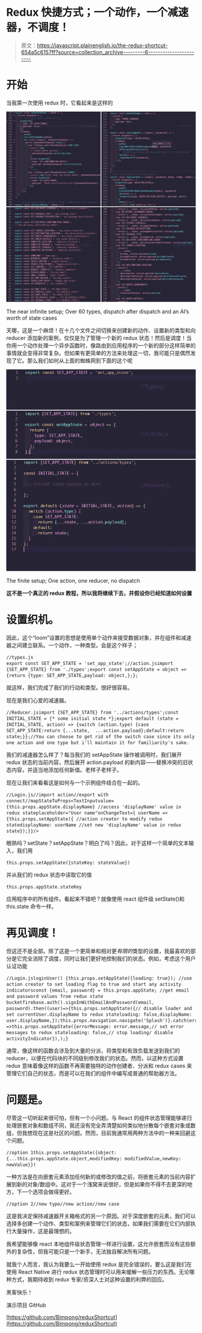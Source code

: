 # Redux 快捷方式；一个动作，一个减速器，不调度！

> 原文：<https://javascript.plainenglish.io/the-redux-shortcut-654a5c6157ff?source=collection_archive---------6----------------------->

# 开始

当我第一次使用 redux 时，它看起来是这样的

![](img/afffa14d4bc02ed44e347710c44fd542.png)

The near infinite setup; Over 60 types, dispatch after dispatch and an AI’s worth of state cases

天哪，这是一个麻烦！在十几个文件之间切换来创建新的动作、设置新的类型和向 reducer 添加新的案例，仅仅是为了管理一个新的 redux 状态！然后是调度！当你用一个动作处理一个异步函数时，像路由到应用程序的一个新的部分这样简单的事情就会变得非常复杂。但如果有更简单的方法来处理这一切，我可能只是偶然发现了它。那么我们如何从上面的蜘蛛网到下面的这个呢

![](img/d558fc686a61e57ba48dd1d746b8bccc.png)

The finite setup; One action, one reducer, no dispatch

**这不是一个真正的 redux 教程，所以我将继续下去，并假设你已经知道如何设置**

# 设置织机。

因此，这个“loom”设置的思想是使用单个动作来接受数据对象，并在组件和减速器之间建立联系。一个动作，一种类型。会是这个样子；

```
//types.js
export const SET_APP_STATE = 'set_app_state';//action.jsimport {SET_APP_STATE} from './types';export const setAppState = object => {return {type: SET_APP_STATE,payload: object,};};
```

就这样，我们完成了我们的行动和类型。很好很容易。

现在是我们心爱的减速器。

```
//Reducer.jsimport {SET_APP_STATE} from '../actions/types';const INITIAL_STATE = {* some initial state *};export default (state = INITIAL_STATE, action) => {switch (action.type) {case SET_APP_STATE:return {...state,  ...action.payload};default:return state;}};//You can choose to get rid of the switch case since its only one action and one type but i'll maintain it for familiarity's sake.
```

我们的减速器怎么样了？每当我们的 setAppState 操作被调用时，我们展开 redux 状态的当前内容，然后展开 action.payload 的新内容——替换冲突的旧状态内容，并适当地添加任何新值。老样子老样子。

现在让我们来看看这是如何与一个示例组件结合在一起的。

```
//Login.js//import action//export with connect//mapStateToProps<TextInputvalue={this.props.appState.displayName} //access 'displayName' value in redux stateplaceholder="User name"onChangeText={ userName => {this.props.setAppState({ //action creator to modify redux statedisplayName: userName //set new 'displayName' value in redux state});}}/>
```

眼熟吗？setState？setAppState？明白了吗？因此，对于这样一个简单的文本输入，我们用

```
this.props.setAppState({stateKey: stateValue})
```

并从我们的 redux 状态中读取它的值

```
this.props.appState.stateKey
```

应用程序中的所有组件。看起来不错吧？就像使用 react 组件级 setState()和 this.state 命令一样。

# 再见调度！

但这还不是全部。除了这是一个更简单和相对更*有限的*类型的设置，我最喜欢的部分是它完全消除了调度，同时让我们更好地控制我们的状态。例如，考虑这个用户认证功能

```
//Login.jsloginUser() {this.props.setAppState({loading: true}); //use action creator to set loading flag to true and start any activity indicatorsconst {email, password} = this.props.appState; //get email and password values from redux state bucketfirebase.auth().signInWithEmailAndPassword(email, password).then((user)=>{this.props.setAppState({// disable loader and set currentUser.displayName to redux stateloading: false,displayName: user.displayName,});this.props.navigation.navigate('Splash')}.catch(error =>this.props.setAppState({errorMessage: error.message,// set error messages to redux stateloading: false,// stop loading/ disable activityIndicator}),);}
```

通常，像这样的函数会涉及到大量的分派，将类型和有效负载发送到我们的 reducer，以便在代码块的不同级别修改我们的状态。然而，以这种方式设置 redux 意味着像这样的函数不再需要独特的动作创建者、分派和 redux cases 来管理它们自己的状态，而是可以在我们的组件中编写成普通的帮助器方法。

# 问题是。

尽管这一切听起来很可怕，但有一个小问题。与 React 的组件状态管理能够递归处理嵌套对象和数组不同，我还没有完全弄清楚如何类似地分散每个嵌套对象或数组，但我想现在这是社区的问题。然而，目前我通常用两种方法中的一种来回避这个问题。

```
//option 1this.props.setAppState({object: {...this.props.appState.object,modifiedKey: modifiedValue,newKey: newValue}})
```

一种方法是在向嵌套元素添加任何新的或修改的值之前，将嵌套元素的当前内容扩展到新的对象/数组中。这对于一个浅窝来说很好，但是如果你不得不去更深的地方，下一个选项会做得更好。

```
//option 2//new type//new action//new case
```

这是我决定保持减速器开关箱格式的另一个原因。对于深度嵌套的元素，我们可以选择多创建一个动作、类型和案例来管理它们的状态，如果我们需要在它们内部执行大量操作，这是最理想的。

我希望能够像 react 本地组件级状态管理一样进行设置，这允许嵌套而没有这些额外的复杂性，但我可能只是一个新手，无法独自解决所有问题。

就我个人而言，我认为我要么一开始使用 redux 是完全错误的，要么这是我们在使用 React Native 进行 redux 状态管理时可以用来缓解一些压力的东西。无论哪种方式，我期待收到 redux 专家/资深人士对这种设置的利弊的回应。

黑客快乐！

演示项目 GitHub

[https://github.com/Bimpong/reduxShortcut](https://github.com/Bimpong/reduxShortcut)